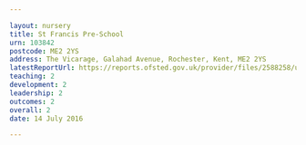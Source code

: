 ```yaml
---

layout: nursery
title: St Francis Pre-School
urn: 103842
postcode: ME2 2YS
address: The Vicarage, Galahad Avenue, Rochester, Kent, ME2 2YS
latestReportUrl: https://reports.ofsted.gov.uk/provider/files/2588258/urn/103842.pdf
teaching: 2
development: 2
leadership: 2
outcomes: 2
overall: 2
date: 14 July 2016

---
```

